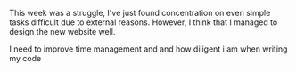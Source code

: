 This week was a struggle, I've just found concentration on even simple tasks difficult due to external reasons. However, I think that I managed to design the new website well.

I need to improve time management and and how diligent i am when writing my code
